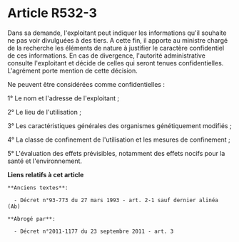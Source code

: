 # Article R532-3

Dans sa demande, l'exploitant peut indiquer les informations qu'il souhaite ne pas voir divulguées à des tiers. A cette fin,
il apporte au ministre chargé de la recherche les éléments de nature à justifier le caractère confidentiel de ces
informations. En cas de divergence, l'autorité administrative consulte l'exploitant et décide de celles qui seront tenues
confidentielles. L'agrément porte mention de cette décision.

Ne peuvent être considérées comme confidentielles :

1° Le nom et l'adresse de l'exploitant ;

2° Le lieu de l'utilisation ;

3° Les caractéristiques générales des organismes génétiquement modifiés ;

4° La classe de confinement de l'utilisation et les mesures de confinement ;

5° L'évaluation des effets prévisibles, notamment des effets nocifs pour la santé et l'environnement.

**Liens relatifs à cet article**

	**Anciens textes**:

	  - Décret n°93-773 du 27 mars 1993 - art. 2-1 sauf dernier alinéa  (Ab)

	**Abrogé par**:

	  - Décret n°2011-1177 du 23 septembre 2011 - art. 3
